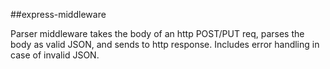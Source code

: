##express-middleware

Parser middleware takes the body of an http POST/PUT req, parses the body as valid JSON, and sends to http response. Includes error handling in case of invalid JSON. 
